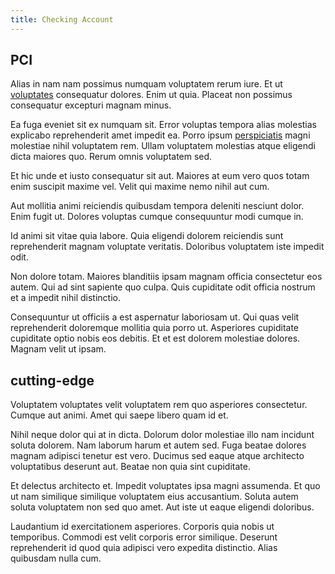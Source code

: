 ```yaml
---
title: Checking Account
---
```


## PCI

Alias in nam nam possimus numquam voluptatem rerum iure. Et ut [voluptates](/facere/temporibus/savings_account.md) consequatur dolores. Enim ut quia. Placeat non possimus consequatur excepturi magnam minus.

Ea fuga eveniet sit ex numquam sit. Error voluptas tempora alias molestias explicabo reprehenderit amet impedit ea. Porro ipsum [perspiciatis](/facere/odit/equatorial_guinea.md) magni molestiae nihil voluptatem rem. Ullam voluptatem molestias atque eligendi dicta maiores quo. Rerum omnis voluptatem sed.

Et hic unde et iusto consequatur sit aut. Maiores at eum vero quos totam enim suscipit maxime vel. Velit qui maxime nemo nihil aut cum.

Aut mollitia animi reiciendis quibusdam tempora deleniti nesciunt dolor. Enim fugit ut. Dolores voluptas cumque consequuntur modi cumque in.

Id animi sit vitae quia labore. Quia eligendi dolorem reiciendis sunt reprehenderit magnam voluptate veritatis. Doloribus voluptatem iste impedit odit.

Non dolore totam. Maiores blanditiis ipsam magnam officia consectetur eos autem. Qui ad sint sapiente quo culpa. Quis cupiditate odit officia nostrum et a impedit nihil distinctio.

Consequuntur ut officiis a est aspernatur laboriosam ut. Qui quas velit reprehenderit doloremque mollitia quia porro ut. Asperiores cupiditate cupiditate optio nobis eos debitis. Et et est dolorem molestiae dolores. Magnam velit ut ipsam.

## cutting-edge

Voluptatem voluptates velit voluptatem rem quo asperiores consectetur. Cumque aut animi. Amet qui saepe libero quam id et.

Nihil neque dolor qui at in dicta. Dolorum dolor molestiae illo nam incidunt soluta dolorem. Nam laborum harum et autem sed. Fuga beatae dolores magnam adipisci tenetur est vero. Ducimus sed eaque atque architecto voluptatibus deserunt aut. Beatae non quia sint cupiditate.

Et delectus architecto et. Impedit voluptates ipsa magni assumenda. Et quo ut nam similique similique voluptatem eius accusantium. Soluta autem soluta voluptatem non sed quo amet. Aut iste ut eaque eligendi doloribus.

Laudantium id exercitationem asperiores. Corporis quia nobis ut temporibus. Commodi est velit corporis error similique. Deserunt reprehenderit id quod quia adipisci vero expedita distinctio. Alias quibusdam nulla cum.
